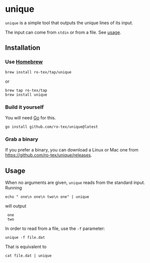# unique

`unique` is a simple tool that outputs the unique lines of its input.

The input can come from `stdin` or from a file. See [usage](#usage).

## Installation

### Use [Homebrew](https://brew.sh/)

```shell
brew install ro-tex/tap/unique
```

or

```
brew tap ro-tex/tap
brew install unique
```

### Build it yourself

You will need [Go](https://go.dev/) for this.

```shell
go install github.com/ro-tex/unique@latest
```

### Grab a binary

If you prefer a binary, you can download a Linux or Mac one from https://github.com/ro-tex/unique/releases.

## Usage

When no arguments are given, `unique` reads from the standard input.
Running

```shell
echo " one\n one\n two\n one" | unique
```

will output

```
 one
 two
```

In order to read from a file, use the `-f` parameter:

```shell
unique -f file.dat
```

That is equivalent to

```shell
cat file.dat | unique
```

